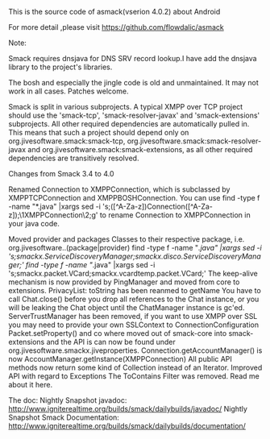 This is the source code of asmack(vserion 4.0.2) about Android

For more detail ,please visit https://github.com/flowdalic/asmack

Note:

Smack requires dnsjava for DNS SRV record lookup.I have add the
dnsjava library to the project's libraries.



The bosh and especially the jingle code is old and unmaintained. It may not work in all cases. Patches welcome.
 
Smack is split in various subprojects. A typical XMPP over TCP project should use the 'smack-tcp', 'smack-resolver-javax' and 'smack-extensions' subprojects. All other required dependencies are automatically pulled in. This means that such a project should depend only on org.jivesoftware.smack:smack-tcp, org.jivesoftware.smack:smack-resolver-javax and org.jivesoftware.smack:smack-extensions, as all other required dependencies are transitively resolved.
 
Changes from Smack 3.4 to 4.0
 
Renamed Connection to XMPPConnection, which is subclassed by XMPPTCPConnection and XMPPBOSHConnection. You can use find -type f -name "*.java" |xargs sed -i 's;\([^A-Za-z]\)Connection\([^A-Za-z]\);\1XMPPConnection\2;g' to rename Connection to XMPPConnection in your java code.

Moved provider and packages Classes to their respective package, i.e. org.jivesoftware.<feature>.(package|provider)
find -type f -name "*.java" |xargs sed -i 's;smackx.ServiceDiscoveryManager;smackx.disco.ServiceDiscoveryManager;'
find -type f -name "*.java" |xargs sed -i 's;smackx.packet.VCard;smackx.vcardtemp.packet.VCard;'
The keep-alive mechanism is now provided by PingManager and moved from core to extensions.
PrivacyList: toString has been reanmed to getName
You have to call Chat.close() before you drop all references to the Chat instance, or you will be leaking the Chat object until the ChatManager instance is gc'ed.
ServerTrustManager has been removed, if you want to use XMPP over SSL you may need to provide your own SSLContext to ConnectionConfiguration
Packet.setProperty() and co where moved out of smack-core into smack-extensions and the API is can now be found under org.jivesoftware.smackx.jiveproperties.
Connection.getAccountManager() is now AccountManager.getInstance(XMPPConnection)
All public API methods now return some kind of Collection instead of an Iterator.
Improved API with regard to Exceptions
The ToContains Filter was removed. Read me about it here.


The doc:
Nightly Snapshot javadoc: http://www.igniterealtime.org/builds/smack/dailybuilds/javadoc/
Nightly Snapshot Smack Documentation: http://www.igniterealtime.org/builds/smack/dailybuilds/documentation/
